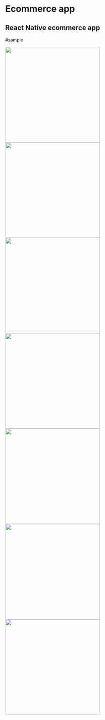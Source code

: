# Ecommerce app

## React Native ecommerce app

#sample

<img src="src/assets/Screenshot_2020-08-28-15-24-17-456_com.avalis.jpg" width="300" >
<img src="src/assets/Screenshot_2020-08-28-15-24-27-408_com.avalis.jpg " width="300" >
<img src="src/assets/Screenshot_2020-08-28-15-24-43-525_com.avalis.jpg" width="300" >
<img src="src/assets/Screenshot_2020-08-28-15-24-55-263_com.avalis.jpg" width="300" >
<img src="src/assets/Screenshot_2020-08-28-15-25-11-270_com.avalis.jpg " width="300" >
<img src="src/assets/Screenshot_2020-08-28-15-25-17-956_com.avalis.jpg" width="300" >
<img src="src/assets/Screenshot_2020-08-28-15-25-30-568_com.avalis.jpg" width="300" >



